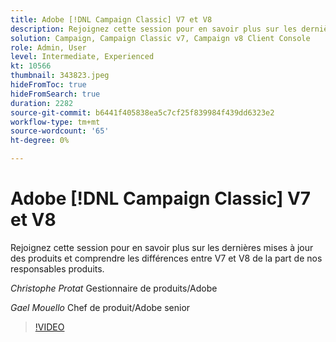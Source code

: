 ```yaml
---
title: Adobe [!DNL Campaign Classic] V7 et V8
description: Rejoignez cette session pour en savoir plus sur les dernières mises à jour des produits et comprendre les différences entre V7 et V8 de la part de nos responsables produits.
solution: Campaign, Campaign Classic v7, Campaign v8 Client Console
role: Admin, User
level: Intermediate, Experienced
kt: 10566
thumbnail: 343823.jpeg
hideFromToc: true
hideFromSearch: true
duration: 2282
source-git-commit: b6441f405838ea5c7cf25f839984f439dd6323e2
workflow-type: tm+mt
source-wordcount: '65'
ht-degree: 0%

---
```


# Adobe [!DNL Campaign Classic] V7 et V8

Rejoignez cette session pour en savoir plus sur les dernières mises à jour des produits et comprendre les différences entre V7 et V8 de la part de nos responsables produits.

*Christophe Protat* Gestionnaire de produits/Adobe

*Gael Mouello* Chef de produit/Adobe senior

>[!VIDEO](https://video.tv.adobe.com/v/343823/?quality=12&learn=on)
